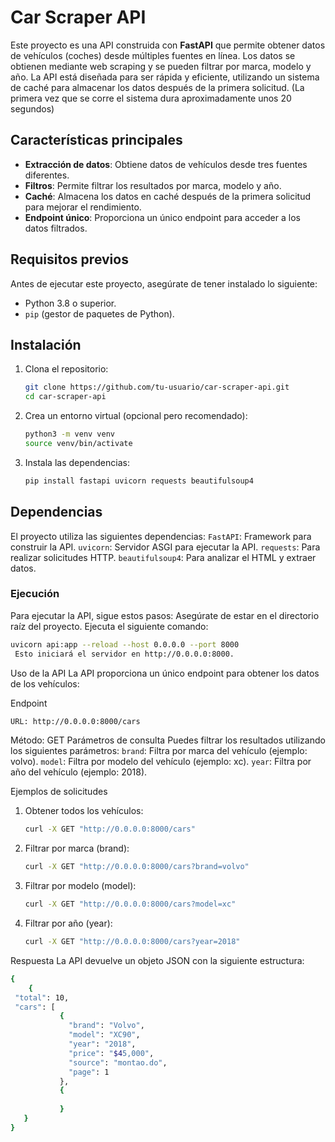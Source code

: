 # Car Scraper API

Este proyecto es una API construida con **FastAPI** que permite obtener datos de vehículos (coches) desde múltiples fuentes en línea. Los datos se obtienen mediante web scraping y se pueden filtrar por marca, modelo y año. La API está diseñada para ser rápida y eficiente, utilizando un sistema de caché para almacenar los datos después de la primera solicitud. (La primera vez que se corre el sistema dura aproximadamente unos 20 segundos)

## Características principales

- **Extracción de datos**: Obtiene datos de vehículos desde tres fuentes diferentes.
- **Filtros**: Permite filtrar los resultados por marca, modelo y año.
- **Caché**: Almacena los datos en caché después de la primera solicitud para mejorar el rendimiento.
- **Endpoint único**: Proporciona un único endpoint para acceder a los datos filtrados.

## Requisitos previos

Antes de ejecutar este proyecto, asegúrate de tener instalado lo siguiente:

- Python 3.8 o superior.
- `pip` (gestor de paquetes de Python).

## Instalación

1. Clona el repositorio:

   ```bash
   git clone https://github.com/tu-usuario/car-scraper-api.git
   cd car-scraper-api
   ````
2. Crea un entorno virtual (opcional pero recomendado):

   ```bash
   python3 -m venv venv
   source venv/bin/activate
3. Instala las dependencias:

   ```bash
   pip install fastapi uvicorn requests beautifulsoup4

## Dependencias

El proyecto utiliza las siguientes dependencias:
    `FastAPI`: Framework para construir la API.
    `uvicorn`: Servidor ASGI para ejecutar la API.
    `requests`: Para realizar solicitudes HTTP.
    `beautifulsoup4`: Para analizar el HTML y extraer datos.
### Ejecución
Para ejecutar la API, sigue estos pasos:
Asegúrate de estar en el directorio raíz del proyecto.
Ejecuta el siguiente comando:

   ```bash
   uvicorn api:app --reload --host 0.0.0.0 --port 8000
    Esto iniciará el servidor en http://0.0.0.0:8000.
   ````
   
   Uso de la API
La API proporciona un único endpoint para obtener los datos de los vehículos:

Endpoint
```bash
URL: http://0.0.0.0:8000/cars
````

Método: GET
Parámetros de consulta
Puedes filtrar los resultados utilizando los siguientes parámetros:
`brand`: Filtra por marca del vehículo (ejemplo: volvo).
`model`: Filtra por modelo del vehículo (ejemplo: xc).
`year`: Filtra por año del vehículo (ejemplo: 2018).

Ejemplos de solicitudes
1. Obtener todos los vehículos:
    ```bash
    curl -X GET "http://0.0.0.0:8000/cars"
    ````
2. Filtrar por marca (brand):
    ```bash
    curl -X GET "http://0.0.0.0:8000/cars?brand=volvo"
    ````
3. Filtrar por modelo (model):
    ```bash
    curl -X GET "http://0.0.0.0:8000/cars?model=xc"
    ````
4. Filtrar por año (year):
    ```bash
    curl -X GET "http://0.0.0.0:8000/cars?year=2018"
    ````
Respuesta
La API devuelve un objeto JSON con la siguiente estructura:
 ```bash
 {
     {
  "total": 10,
  "cars": [
            {
              "brand": "Volvo",
              "model": "XC90",
              "year": "2018",
              "price": "$45,000",
              "source": "montao.do",
              "page": 1
            },
            {
                
            }
    }
 }
 ````



        
